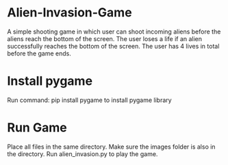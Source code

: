 # Alien-Invasion-Game
A simple shooting game in which user can shoot incoming aliens before the aliens reach the bottom of the screen. The user loses a life if an alien successfully reaches the bottom of the screen. The user has 4 lives in total before the game ends. 

# Install pygame
Run command:
pip install pygame
to install pygame library

# Run Game
Place all files in the same directory.
Make sure the images folder is also in the directory.
Run alien_invasion.py to play the game.
